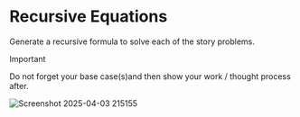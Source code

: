 # Recursive Equations
Generate a recursive formula to solve each of the story problems.
> [!IMPORTANT]
>Do not forget your base case(s)and then show your work / thought process after.

![Screenshot 2025-04-03 215155](https://github.com/user-attachments/assets/7f6272e3-39d2-46db-8151-d4975ec3891a)
